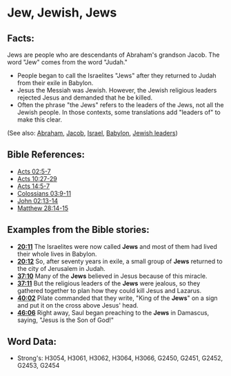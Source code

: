 # Jew, Jewish, Jews #

## Facts: ##

Jews are people who are descendants of Abraham's grandson Jacob. The word "Jew" comes from the word "Judah."

* People began to call the Israelites "Jews" after they returned to Judah from their exile in Babylon.
* Jesus the Messiah was Jewish. However, the Jewish religious leaders rejected Jesus and demanded that he be killed.
* Often the phrase "the Jews" refers to the leaders of the Jews, not all the Jewish people. In those contexts, some translations add "leaders of" to make this clear.

(See also: [Abraham](../names/abraham.md), [Jacob](../names/jacob.md), [Israel](../kt/israel.md), [Babylon](../names/babylon.md), [Jewish leaders](../other/jewishleaders.md))

## Bible References: ##

* [Acts 02:5-7](rc://en/tn/help/act/02/05)
* [Acts 10:27-29](rc://en/tn/help/act/10/27)
* [Acts 14:5-7](rc://en/tn/help/act/14/05)
* [Colossians 03:9-11](rc://en/tn/help/col/03/09)
* [John 02:13-14](rc://en/tn/help/jhn/02/13)
* [Matthew 28:14-15](rc://en/tn/help/mat/28/14)

## Examples from the Bible stories: ##

* __[20:11](rc://en/tn/help/obs/20/11)__ The Israelites were now called __Jews__  and most of them had lived their whole lives in Babylon.
* __[20:12](rc://en/tn/help/obs/20/12)__ So, after seventy years in exile, a small group of __Jews__  returned to the city of Jerusalem in Judah.
* __[37:10](rc://en/tn/help/obs/37/10)__ Many of the __Jews__  believed in Jesus because of this miracle.
* __[37:11](rc://en/tn/help/obs/37/11)__ But the religious leaders of the __Jews__  were jealous, so they gathered together to plan how they could kill Jesus and Lazarus.
* __[40:02](rc://en/tn/help/obs/40/02)__ Pilate commanded that they write, "King of the __Jews__" on a sign and put it on the cross above Jesus' head.
* __[46:06](rc://en/tn/help/obs/46/06)__ Right away, Saul began preaching to the __Jews__  in Damascus, saying, "Jesus is the Son of God!"

## Word Data: ##

* Strong's: H3054, H3061, H3062, H3064, H3066, G2450, G2451, G2452, G2453, G2454
